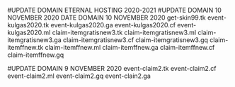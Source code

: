 #UPDATE DOMAIN ETERNAL HOSTING 2020-2021
#UPDATE DOMAIN 10 NOVEMBER 2020
DATE DOMAIN 10 NOVEMBER 2020
get-skin99.tk
event-kulgas2020.tk 
event-kulgas2020.ga
event-kulgas2020.cf
event-kulgas2020.ml
claim-itemgratisnew3.tk 
claim-itemgratisnew3.ml 
claim-itemgratisnew3.ga 
claim-itemgratisnew3.cf 
claim-itemgratisnew3.gq 
claim-itemffnew.tk 
claim-itemffnew.ml 
claim-itemffnew.ga 
claim-itemffnew.cf 
claim-itemffnew.gq

#UPDATE DOMAIN 9 NOVEMBER 2020
event-claim2.tk
event-claim2.cf
event-claim2.ml
event-claim2.gq
event-clain2.ga
